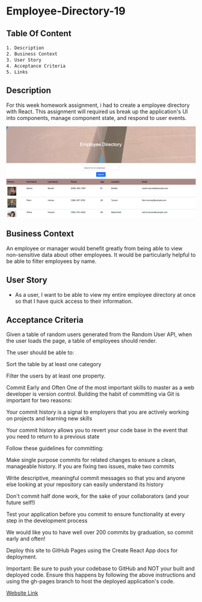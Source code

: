 # Employee-Directory-19

## Table Of Content

    1. Description
    2. Business Context
    3. User Story
    4. Acceptance Criteria
    5. Links

## Description
For this week homework assignment, i had to create a employee directory with React. This assignment will required us break up the application's UI into components, manage component state, and respond to user events.



![Website Screenshot](./public/SS.png)

## Business Context

An employee or manager would benefit greatly from being able to view non-sensitive data about other employees. It would be particularly helpful to be able to filter employees by name.

## User Story

* As a user, I want to be able to view my entire employee directory at once so that I have quick access to their information.

## Acceptance Criteria

Given a table of random users generated from the Random User API, when the user loads the page, a table of employees should render.

The user should be able to:

Sort the table by at least one category

Filter the users by at least one property.

Commit Early and Often
One of the most important skills to master as a web developer is version control. Building the habit of committing via Git is important for two reasons:

Your commit history is a signal to employers that you are actively working on projects and learning new skills

Your commit history allows you to revert your code base in the event that you need to return to a previous state

Follow these guidelines for committing:

Make single purpose commits for related changes to ensure a clean, manageable history. If you are fixing two issues, make two commits

Write descriptive, meaningful commit messages so that you and anyone else looking at your repository can easily understand its history

Don't commit half done work, for the sake of your collaborators (and your future self!)

Test your application before you commit to ensure functionality at every step in the development process

We would like you to have well over 200 commits by graduation, so commit early and often!

Deploy this site to GitHub Pages using the Create React App docs for deployment.

Important: Be sure to push your codebase to GitHub and NOT your built and deployed code. Ensure this happens by following the above instructions and using the gh-pages branch to host the deployed application's code.

[Website Link]( https://cabril87.github.io/employee-directory-19/)